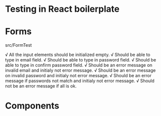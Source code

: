 # Testing in React boilerplate

# Forms

src/FormTest

√ All the input elements should be initialized empty.
√ Should be able to type in email field.
√ Should be able to type in password field.
√ Should be able to type in confirm password field.
√ Should be an error message on invalid email and initialy not error message.
√ Should be an error message on invalid password and initialy not error message.
√ Should be an error message if passwords not match and initialy not error message.
√ Should not be an error message if all is ok.

# Components
